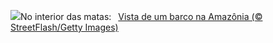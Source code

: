 ![](https://www.bing.com/th?id=OHR.DiadoCurupira_PT-BR5262042998_UHD.jpg&w=1000)No interior das matas:&nbsp;&ensp;[Vista de um barco na Amazônia (© StreetFlash/Getty Images)](https://www.bing.com/th?id=OHR.DiadoCurupira_PT-BR5262042998_UHD.jpg)
<br><br/>
